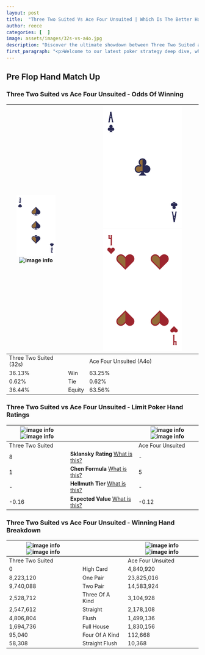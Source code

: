 ```yaml
---
layout: post
title:  "Three Two Suited Vs Ace Four Unsuited | Which Is The Better Hand In Poker? A Complete Guide"
author: reece
categories: [  ]
image: assets/images/32s-vs-a4o.jpg
description: "Discover the ultimate showdown between Three Two Suited and Ace Four Unsuited in poker! Uncover the odds, strategies, and scenarios where one hand triumphs over the other. Get ready to up your poker game with this thrilling analysis."
first_paragraph: "<p>Welcome to our latest poker strategy deep dive, where we're pitting two distinct hands against each other in a high-stakes showdown: Three Two Suited vs Ace Four Unsuited.</p><p>In the dynamic world of poker, every decision counts, and knowing which hand holds the upper hand is key to your success at the table.</p><p>In this article, we'll dissect these two hands, explore the scenarios where one dominates the other, and equip you with the knowledge to make strategic choices that can tip the odds in your favor.</p><p>Get ready to unravel the intriguing dynamics of these poker hands and elevate your game to new heights.</p>"
---
```




[comment]: # (sp0)

## Pre Flop Hand Match Up

<div class="table hand-ratings" markdown="1"> 



### Three Two Suited vs Ace Four Unsuited - Odds Of Winning


    
| ![image info](assets/images/hand1/3.png) ![image info](assets/images/hand1/2s.png) |  | ![image info](assets/images/hand2/A.png) ![image info](assets/images/hand2/4o.png) |
| -------- | -------- | -------- |
| Three Two Suited (32s) |  | Ace Four Unsuited (A4o) |
| 36.13% | Win | 63.25% |
| 0.62% | Tie | 0.62% |
| 36.44% | Equity | 63.56% |




[comment]: # (sp1)



### Three Two Suited vs Ace Four Unsuited - Limit Poker Hand Ratings


    
| ![image info](https://www.riverpairs.com/assets/images/hand1/3.png) ![image info](https://www.riverpairs.com/assets/images/hand1/2s.png) |  | ![image info](https://www.riverpairs.com/assets/images/hand2/A.png) ![image info](https://www.riverpairs.com/assets/images/hand2/4o.png) |
| -------- | -------- | -------- |
| Three Two Suited |  | Ace Four Unsuited |
| 8 | **Sklansky Rating** [What is this?](/sklansky-rating-explained) | - |
| 1 | **Chen Formula** [What is this?](/chen-formula-explained) | 5 |
| - | **Hellmuth Tier** [What is this?](/Hellmuth-tier-explained) | - |
| -0.16 | **Expected Value** [What is this?](/expected-value-explained) | -0.12 |




[comment]: # (sp2)



### Three Two Suited vs Ace Four Unsuited - Winning Hand Breakdown


    
| ![image info](https://www.riverpairs.com/assets/images/hand1/3.png) ![image info](https://www.riverpairs.com/assets/images/hand1/2s.png) |  | ![image info](https://www.riverpairs.com/assets/images/hand2/A.png) ![image info](https://www.riverpairs.com/assets/images/hand2/4o.png) |
| -------- | -------- | -------- |
| Three Two Suited |  | Ace Four Unsuited |
| 0 | High Card | 4,840,920 |
| 8,223,120 | One Pair | 23,825,016 |
| 9,740,088 | Two Pair | 14,583,924 |
| 2,528,712 | Three Of A Kind | 3,104,928 |
| 2,547,612 | Straight | 2,178,108 |
| 4,806,804 | Flush | 1,499,136 |
| 1,694,736 | Full House | 1,830,156 |
| 95,040 | Four Of A Kind | 112,668 |
| 58,308 | Straight Flush | 10,368 |




[comment]: # (sp3)



</div>

[comment]: # (sp4)



[comment]: # (sp5)

